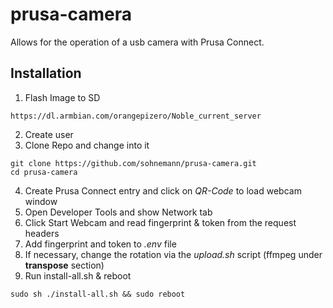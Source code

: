 # prusa-camera
Allows for the operation of a usb camera with Prusa Connect.

## Installation
1. Flash Image to SD
```
https://dl.armbian.com/orangepizero/Noble_current_server
```

2. Create user
3. Clone Repo and change into it
```
git clone https://github.com/sohnemann/prusa-camera.git
cd prusa-camera
```

4. Create Prusa Connect entry and click on *QR-Code* to load webcam window
5. Open Developer Tools and show Network tab
6. Click Start Webcam and read fingerprint & token from the request headers
7. Add fingerprint and token to *.env* file
8. If necessary, change the rotation via the *upload.sh* script (ffmpeg under **transpose** section)
9. Run install-all.sh & reboot
```
sudo sh ./install-all.sh && sudo reboot
```
